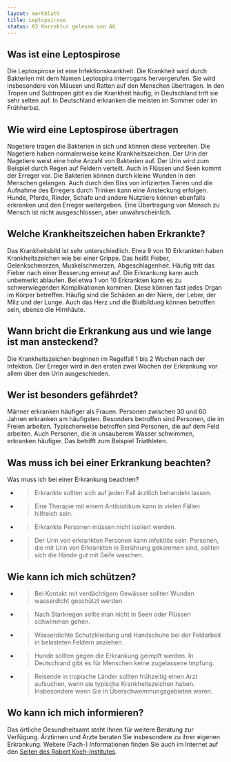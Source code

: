 ```yaml
---
layout: merkblatt
title: Leptopsirose
status: 03 Korrektur gelesen von AG
---
```


 
## Was ist eine Leptospirose

Die Leptospirose ist eine Infektionskrankheit. Die Krankheit wird durch
Bakterien mit dem Namen Leptospira interrogans hervorgerufen. Sie wird
insbesondere von Mäusen und Ratten auf den Menschen übertragen. In den
Tropen und Subtropen gibt es die Krankheit häufig, in Deutschland tritt
sie sehr selten auf. In Deutschland erkranken die meisten im Sommer oder
im Frühherbst.

## Wie wird eine Leptospirose übertragen

Nagetiere tragen die Bakterien in sich und können diese verbreiten. Die
Nagetiere haben normalerweise keine Krankheitszeichen. Der Urin der
Nagetiere weist eine hohe Anzahl von Bakterien auf. Der Urin wird zum
Beispiel durch Regen auf Feldern verteilt. Auch in Flüssen und Seen
kommt der Erreger vor. Die Bakterien können durch kleine Wunden in den
Menschen gelangen. Auch durch den Biss von infizierten Tieren und die
Aufnahme des Erregers durch Trinken kann eine Ansteckung erfolgen.
Hunde, Pferde, Rinder, Schafe und andere Nutztiere können ebenfalls
erkranken und den Erreger weitergeben. Eine Übertragung von Mensch zu
Mensch ist nicht ausgeschlossen, aber unwahrscheinlich.

## Welche Krankheitszeichen haben Erkrankte?

Das Krankheitsbild ist sehr unterschiedlich. Etwa 9 von 10 Erkrankten
haben Krankheitszeichen wie bei einer Grippe. Das heißt Fieber,
Gelenkschmerzen, Muskelschmerzen, Abgeschlagenheit. Häufig tritt das
Fieber nach einer Besserung erneut auf. Die Erkrankung kann auch
unbemerkt ablaufen. Bei etwa 1 von 10 Erkrankten kann es zu
schwerwiegenden Komplikationen kommen. Diese können fast jedes Organ im
Körper betreffen. Häufig sind die Schäden an der Niere, der Leber, der
Milz und der Lunge. Auch das Herz und die Blutbildung können betroffen
sein, ebenso die Hirnhäute.

## Wann bricht die Erkrankung aus und wie lange ist man ansteckend?

Die Krankheitszeichen beginnen im Regelfall 1 bis 2 Wochen nach der
Infektion. Der Erreger wird in den ersten zwei Wochen der Erkrankung vor
allem über den Urin ausgeschieden.

## Wer ist besonders gefährdet?

Männer erkranken häufiger als Frauen. Personen zwischen 30 und 60 Jahren
erkranken am häufigsten. Besonders betroffen sind Personen, die im
Freien arbeiten. Typischerweise betroffen sind Personen, die auf dem
Feld arbeiten. Auch Personen, die in unsauberem Wasser schwimmen,
erkranken häufiger. Das betrifft zum Beispiel Triathleten.

## Was muss ich bei einer Erkrankung beachten?

Was muss ich bei einer Erkrankung beachten?

  - > Erkrankte sollten sich auf jeden Fall ärztlich behandeln lassen.

  - > Eine Therapie mit einem Antibiotikum kann in vielen Fällen
    > hilfreich sein.

  - > Erkrankte Personen müssen nicht isoliert werden.

  - > Der Urin von erkrankten Personen kann infektiös sein. Personen,
    > die mit Urin von Erkrankten in Berührung gekommen sind, sollten
    > sich die Hände gut mit Seife waschen.

## Wie kann ich mich schützen?

  - > Bei Kontakt mit verdächtigem Gewässer sollten Wunden wasserdicht
    > geschützt werden.

  - > Nach Starkregen sollte man nicht in Seen oder Flüssen schwimmen
    > gehen.

  - > Wasserdichte Schutzkleidung und Handschuhe bei der Feldarbeit in
    > belasteten Feldern anziehen.

  - > Hunde sollten gegen die Erkrankung geimpft werden. In Deutschland
    > gibt es für Menschen keine zugelassene Impfung.

  - > Reisende in tropische Länder sollten frühzeitig einen Arzt
    > aufsuchen, wenn sie typische Krankheitszeichen haben. Insbesondere
    > wenn Sie in Überschwemmungsgebieten waren.

## Wo kann ich mich informieren?

Das örtliche Gesundheitsamt steht Ihnen für weitere Beratung zur
Verfügung. Ärztinnen und Ärzte beraten Sie insbesondere zu ihrer
eigenen Erkrankung. Weitere (Fach-) Informationen finden Sie auch im
Internet auf den [<span class="underline">Seiten des Robert
Koch-Institutes</span>](https://www.rki.de/DE/Content/Infekt/EpidBull/Merkblaetter/Ratgeber_Leptospirose.html).
